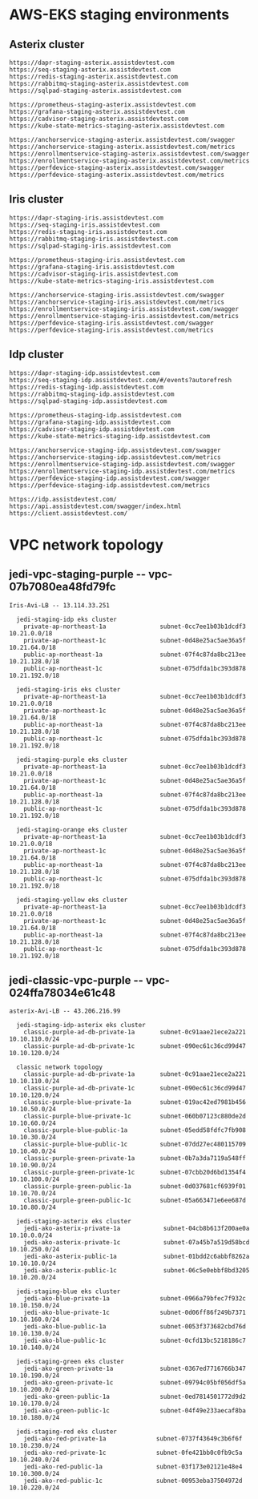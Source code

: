 # AWS-EKS staging environments

  ## Asterix cluster
    https://dapr-staging-asterix.assistdevtest.com
    https://seq-staging-asterix.assistdevtest.com
    https://redis-staging-asterix.assistdevtest.com
    https://rabbitmq-staging-asterix.assistdevtest.com
    https://sqlpad-staging-asterix.assistdevtest.com

    https://prometheus-staging-asterix.assistdevtest.com
    https://grafana-staging-asterix.assistdevtest.com
    https://cadvisor-staging-asterix.assistdevtest.com
    https://kube-state-metrics-staging-asterix.assistdevtest.com

    https://anchorservice-staging-asterix.assistdevtest.com/swagger
    https://anchorservice-staging-asterix.assistdevtest.com/metrics
    https://enrollmentservice-staging-asterix.assistdevtest.com/swagger
    https://enrollmentservice-staging-asterix.assistdevtest.com/metrics
    https://perfdevice-staging-asterix.assistdevtest.com/swagger
    https://perfdevice-staging-asterix.assistdevtest.com/metrics

  ## Iris cluster
    https://dapr-staging-iris.assistdevtest.com
    https://seq-staging-iris.assistdevtest.com
    https://redis-staging-iris.assistdevtest.com
    https://rabbitmq-staging-iris.assistdevtest.com
    https://sqlpad-staging-iris.assistdevtest.com

    https://prometheus-staging-iris.assistdevtest.com
    https://grafana-staging-iris.assistdevtest.com
    https://cadvisor-staging-iris.assistdevtest.com
    https://kube-state-metrics-staging-iris.assistdevtest.com

    https://anchorservice-staging-iris.assistdevtest.com/swagger
    https://anchorservice-staging-iris.assistdevtest.com/metrics
    https://enrollmentservice-staging-iris.assistdevtest.com/swagger
    https://enrollmentservice-staging-iris.assistdevtest.com/metrics
    https://perfdevice-staging-iris.assistdevtest.com/swagger
    https://perfdevice-staging-iris.assistdevtest.com/metrics

  ## Idp cluster
    https://dapr-staging-idp.assistdevtest.com
    https://seq-staging-idp.assistdevtest.com/#/events?autorefresh
    https://redis-staging-idp.assistdevtest.com
    https://rabbitmq-staging-idp.assistdevtest.com
    https://sqlpad-staging-idp.assistdevtest.com

    https://prometheus-staging-idp.assistdevtest.com
    https://grafana-staging-idp.assistdevtest.com
    https://cadvisor-staging-idp.assistdevtest.com
    https://kube-state-metrics-staging-idp.assistdevtest.com

    https://anchorservice-staging-idp.assistdevtest.com/swagger
    https://anchorservice-staging-idp.assistdevtest.com/metrics
    https://enrollmentservice-staging-idp.assistdevtest.com/swagger
    https://enrollmentservice-staging-idp.assistdevtest.com/metrics
    https://perfdevice-staging-idp.assistdevtest.com/swagger
    https://perfdevice-staging-idp.assistdevtest.com/metrics
    
    https://idp.assistdevtest.com/
    https://api.assistdevtest.com/swagger/index.html
    https://client.assistdevtest.com/

# VPC network topology

  ## jedi-vpc-staging-purple -- vpc-07b7080ea48fd79fc	

    Iris-Avi-LB -- 13.114.33.251

      jedi-staging-idp eks cluster
        private-ap-northeast-1a               subnet-0cc7ee1b03b1dcdf3	10.21.0.0/18
        private-ap-northeast-1c               subnet-0d48e25ac5ae36a5f	10.21.64.0/18
        public-ap-northeast-1a                subnet-07f4c87da8bc213ee	10.21.128.0/18
        public-ap-northeast-1c                subnet-075dfda1bc393d878	10.21.192.0/18	
      
      jedi-staging-iris eks cluster
        private-ap-northeast-1a               subnet-0cc7ee1b03b1dcdf3	10.21.0.0/18
        private-ap-northeast-1c               subnet-0d48e25ac5ae36a5f	10.21.64.0/18
        public-ap-northeast-1a                subnet-07f4c87da8bc213ee	10.21.128.0/18
        public-ap-northeast-1c                subnet-075dfda1bc393d878	10.21.192.0/18	

      jedi-staging-purple eks cluster
        private-ap-northeast-1a               subnet-0cc7ee1b03b1dcdf3	10.21.0.0/18
        private-ap-northeast-1c               subnet-0d48e25ac5ae36a5f	10.21.64.0/18
        public-ap-northeast-1a                subnet-07f4c87da8bc213ee	10.21.128.0/18
        public-ap-northeast-1c                subnet-075dfda1bc393d878	10.21.192.0/18	

      jedi-staging-orange eks cluster
        private-ap-northeast-1a               subnet-0cc7ee1b03b1dcdf3	10.21.0.0/18
        private-ap-northeast-1c               subnet-0d48e25ac5ae36a5f	10.21.64.0/18
        public-ap-northeast-1a                subnet-07f4c87da8bc213ee	10.21.128.0/18
        public-ap-northeast-1c                subnet-075dfda1bc393d878	10.21.192.0/18	

      jedi-staging-yellow eks cluster
        private-ap-northeast-1a               subnet-0cc7ee1b03b1dcdf3	10.21.0.0/18
        private-ap-northeast-1c               subnet-0d48e25ac5ae36a5f	10.21.64.0/18
        public-ap-northeast-1a                subnet-07f4c87da8bc213ee	10.21.128.0/18
        public-ap-northeast-1c                subnet-075dfda1bc393d878	10.21.192.0/18	
        

  ## jedi-classic-vpc-purple -- vpc-024ffa78034e61c48

    asterix-Avi-LB -- 43.206.216.99

      jedi-staging-idp-asterix eks cluster
        classic-purple-ad-db-private-1a       subnet-0c91aae21ece2a221	10.10.110.0/24
        classic-purple-ad-db-private-1c       subnet-090ec61c36cd99d47	10.10.120.0/24

      classic network topology
        classic-purple-ad-db-private-1a       subnet-0c91aae21ece2a221	10.10.110.0/24
        classic-purple-ad-db-private-1c       subnet-090ec61c36cd99d47	10.10.120.0/24
        classic-purple-blue-private-1a        subnet-019ac42ed7981b456	10.10.50.0/24
        classic-purple-blue-private-1c        subnet-060b07123c880de2d	10.10.60.0/24
        classic-purple-blue-public-1a         subnet-05edd58fdfc7fb908	10.10.30.0/24
        classic-purple-blue-public-1c         subnet-07dd27ec480115709	10.10.40.0/24
        classic-purple-green-private-1a       subnet-0b7a3da7119a548ff	10.10.90.0/24
        classic-purple-green-private-1c       subnet-07cbb20d6bd1354f4	10.10.100.0/24
        classic-purple-green-public-1a        subnet-0d037681cf6939f01	10.10.70.0/24
        classic-purple-green-public-1c        subnet-05a663471e6ee687d	10.10.80.0/24

      jedi-staging-asterix eks cluster
        jedi-ako-asterix-private-1a            subnet-04cb8b613f200ae0a	10.10.0.0/24
        jedi-ako-asterix-private-1c            subnet-07a45b7a519d58bcd	10.10.250.0/24
        jedi-ako-asterix-public-1a             subnet-01bdd2c6abbf8262a	10.10.10.0/24
        jedi-ako-asterix-public-1c             subnet-06c5e0ebbf8bd3205	10.10.20.0/24

      jedi-staging-blue eks cluster
        jedi-ako-blue-private-1a              subnet-0966a79bfec7f932c	10.10.150.0/24
        jedi-ako-blue-private-1c              subnet-0d06ff86f249b7371	10.10.160.0/24
        jedi-ako-blue-public-1a               subnet-0053f373682cbd76d	10.10.130.0/24
        jedi-ako-blue-public-1c               subnet-0cfd13bc5218186c7	10.10.140.0/24

      jedi-staging-green eks cluster
        jedi-ako-green-private-1a             subnet-0367ed7716766b347	10.10.190.0/24
        jedi-ako-green-private-1c             subnet-09794c05bf056df5a	10.10.200.0/24
        jedi-ako-green-public-1a              subnet-0ed7814501772d9d2	10.10.170.0/24
        jedi-ako-green-public-1c              subnet-04f49e233aecaf8ba	10.10.180.0/24

      jedi-staging-red eks cluster
        jedi-ako-red-private-1a              subnet-0737f43649c3b6f6f	10.10.230.0/24
        jedi-ako-red-private-1c              subnet-0fe421bb0c0fb9c5a	10.10.240.0/24
        jedi-ako-red-public-1a               subnet-03f173e02121e48e4	10.10.300.0/24
        jedi-ako-red-public-1c               subnet-00953eba37504972d	10.10.220.0/24
          